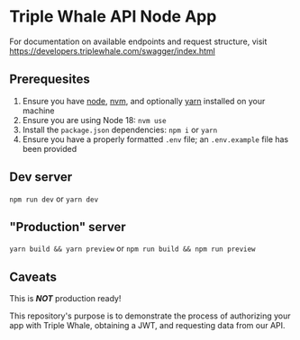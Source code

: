 # Triple Whale API Node App

For documentation on available endpoints and request structure, visit https://developers.triplewhale.com/swagger/index.html

## Prerequesites

1. Ensure you have [node](https://nodejs.org/en/download/), [nvm](https://github.com/nvm-sh/nvm), and optionally [yarn](https://yarnpkg.com/getting-started/install) installed on your machine
1. Ensure you are using Node 18: `nvm use`
1. Install the `package.json` dependencies: `npm i` or `yarn`
2. Ensure you have a properly formatted `.env` file; an `.env.example` file has been provided

## Dev server

`npm run dev` or `yarn dev`

## "Production" server

`yarn build && yarn preview` or `npm run build && npm run preview`

## Caveats

This is ***NOT*** production ready! 

This repository's purpose is to demonstrate the process of authorizing your app with Triple Whale, obtaining a JWT, and requesting data from our API.
